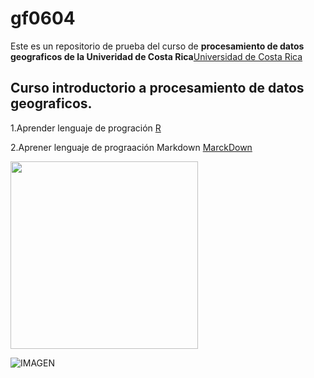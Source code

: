 # gf0604

Este es un repositorio de prueba del curso de **procesamiento de datos geograficos de la Univeridad de Costa Rica**[Universidad de Costa Rica](https://www.ucr.ac.cr/) 

## Curso introductorio a procesamiento de datos geograficos.

1.Aprender lenguaje de progración [R](https://www.r-project.org/)

2.Aprener lenguaje de prograación Markdown [MarckDown](https://markdown.es/)



<img src="https://slp-statics.astockcdn.net/static_assets/staging/23winter/home/EMEA/curated-collections/card-2.jpg?width=580&format=webp" width="300">

![IMAGEN](https://slp-statics.astockcdn.net/static_assets/staging/23winter/home/EMEA/curated-collections/card-2.jpg?width=580&format=webp)
